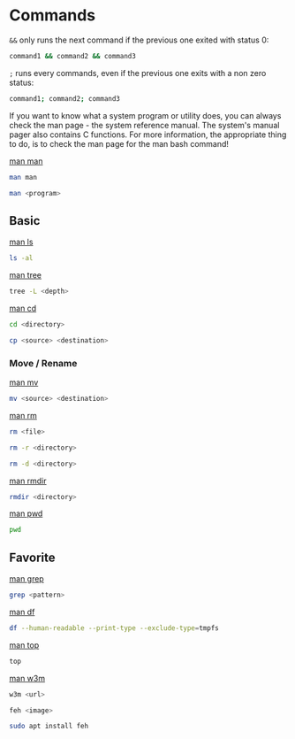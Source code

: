 # Commands

`&&` only runs the next command if the previous one exited with status 0:

```bash
command1 && command2 && command3
```

`;` runs every commands, even if the previous one exits with a non zero status:

```bash
command1; command2; command3
```

If you want to know what a system program or utility does, you can always check the man page - the system reference manual. The system's manual pager also contains C functions. For more information, the appropriate thing to do, is to check the man page for the man bash command!

[man man](https://www.man7.org/linux/man-pages/man1/man.1.html)

```bash
man man
```

```bash
man <program>
```

## Basic

[man ls](https://www.man7.org/linux/man-pages/man1/ls.1.html)

```bash
ls -al
```

[man tree](https://linux.die.net/man/1/tree)

```bash
tree -L <depth>
```

[man cd](https://www.man7.org/linux/man-pages/man1/cd.1p.html)

```bash
cd <directory>
```

```bash
cp <source> <destination>
```

### Move / Rename

[man mv](https://www.man7.org/linux/man-pages/man1/mv.1.html)

```bash
mv <source> <destination>
```

[man rm](https://www.man7.org/linux/man-pages/man1/rm.1.html)

```bash
rm <file>
```

```bash
rm -r <directory>
```

```bash
rm -d <directory>
```

[man rmdir](https://www.man7.org/linux/man-pages/man1/rmdir.1.html)

```bash
rmdir <directory>
```

[man pwd](https://www.man7.org/linux/man-pages/man1/pwd.1.html)

```bash
pwd
```

## Favorite

[man grep](https://www.man7.org/linux/man-pages/man1/grep.1.html)

```bash
grep <pattern>
```

[man df](https://www.man7.org/linux/man-pages/man1/df.1.html)

```bash
df --human-readable --print-type --exclude-type=tmpfs
```

[man top](https://www.man7.org/linux/man-pages/man1/top.1.html)

```bash
top
```

[man w3m](https://linux.die.net/man/1/w3m)

```bash
w3m <url>
```

```bash
feh <image>
```
```bash
sudo apt install feh
```
